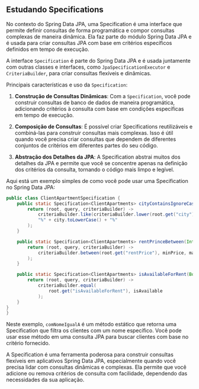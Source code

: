 ## Estudando Specifications
No contexto do Spring Data JPA, uma Specification é uma interface que permite definir consultas de forma programática e compor consultas complexas de maneira dinâmica. Ela faz parte do módulo Spring Data JPA e é usada para criar consultas JPA com base em critérios específicos definidos em tempo de execução.

A interface `Specification` é parte do Spring Data JPA e é usada juntamente com outras classes e interfaces, como `JpaSpecificationExecutor` e `CriteriaBuilder`, para criar consultas flexíveis e dinâmicas.

Principais características e uso da `Specification`:

1. **Construção de Consultas Dinâmicas**: Com a `Specification`, você pode construir consultas de banco de dados de maneira programática, adicionando critérios à consulta com base em condições específicas em tempo de execução.

2. **Composição de Consultas**: É possível criar Specifications reutilizáveis e combiná-las para construir consultas mais complexas. Isso é útil quando você precisa criar consultas que dependem de diferentes conjuntos de critérios em diferentes partes do seu código.

3. **Abstração dos Detalhes da JPA**: A Specification abstrai muitos dos detalhes da JPA e permite que você se concentre apenas na definição dos critérios da consulta, tornando o código mais limpo e legível.

Aqui está um exemplo simples de como você pode usar uma Specification no Spring Data JPA:

```java
public class ClientApartmentSpecification {
    public static Specification<ClientApartments> cityContainsIgnoreCase(String city){
        return (root, query, criteriaBuilder) -> 
            criteriaBuilder.like(criteriaBuilder.lower(root.get("city")),
            "%" + city.toLowerCase() + "%"
        ); 
    }

    public static Specification<ClientApartments> rentPrinceBetween(Integer minPrice, Integer maxPrice){
        return (root, query, criteriaBuilder) ->
            criteriaBuilder.between(root.get("rentPrice"), minPrice, maxPrice
        );
    }

    public static Specification<ClientApartments> isAvailableForRent(Boolean isAvailable){
        return (root, query, criteriaBuilder) ->
            criteriaBuilder.equal(
                root.get("isAvailableForRent"), isAvailable
            );
    }
}
}
```

Neste exemplo, `comNomeIgualA` é um método estático que retorna uma Specification que filtra os clientes com um nome específico. Você pode usar esse método em uma consulta JPA para buscar clientes com base no critério fornecido.

A Specification é uma ferramenta poderosa para construir consultas flexíveis em aplicativos Spring Data JPA, especialmente quando você precisa lidar com consultas dinâmicas e complexas. Ela permite que você adicione ou remova critérios de consulta com facilidade, dependendo das necessidades da sua aplicação.
